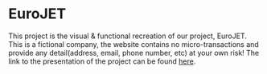 # EuroJET

This project is the visual & functional recreation of our project, EuroJET.
This is a fictional company, the website contains no micro-transactions and provide any detail(address, email, phone number, etc) at your own risk!
The link to the presentation of the project can be found [here](https://www.canva.com/design/DAF0snlrcq4/5SvNvpAZclQR1Yondq2rXw/edit?utm_content=DAF0snlrcq4&utm_campaign=designshare&utm_medium=link2&utm_source=sharebutton).
